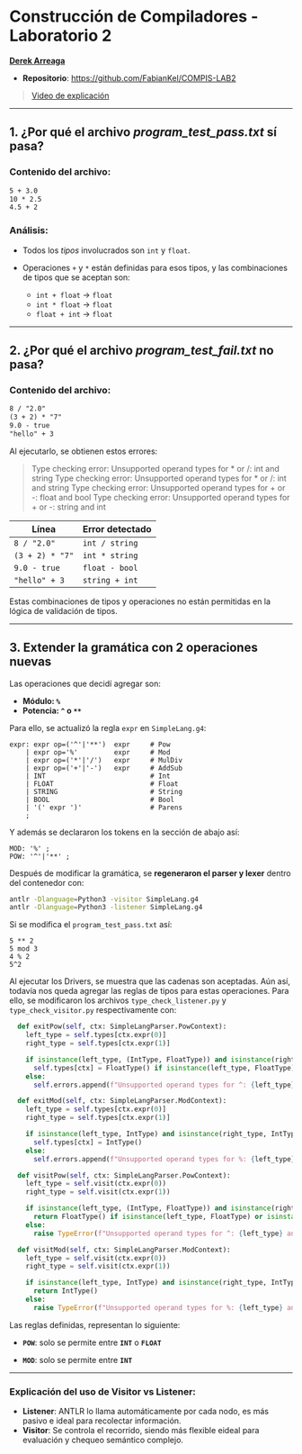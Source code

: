 # **Construcción de Compiladores - Laboratorio 2**

[**Derek Arreaga**](https://github.com/FabianKel)
- **Repositorio**: https://github.com/FabianKel/COMPIS-LAB2
> [Video de explicación]('https://youtu.be/CV4txFR7kLg')
---
## 1. ¿Por qué el archivo *program\_test\_pass.txt* sí pasa?

### Contenido del archivo:

```txt
5 + 3.0
10 * 2.5
4.5 + 2
```

### Análisis:

* Todos los *tipos* involucrados son `int` y `float`.
* Operaciones `+` y `*` están definidas para esos tipos, y las combinaciones de tipos que se aceptan son:

  * `int + float` → `float`
  * `int * float` → `float`
  * `float + int` → `float`

---

## 2. ¿Por qué el archivo *program\_test\_fail.txt* no pasa?

### Contenido del archivo:

```txt
8 / "2.0"
(3 + 2) * "7"
9.0 - true
"hello" + 3
```

Al ejecutarlo, se obtienen estos errores:

> Type checking error: Unsupported operand types for \* or /: int and string
> Type checking error: Unsupported operand types for \* or /: int and string
> Type checking error: Unsupported operand types for + or -: float and bool
> Type checking error: Unsupported operand types for + or -: string and int

<center>

| Línea           | Error detectado |
| --------------- | --------------- |
| `8 / "2.0"`     | `int / string`  |
| `(3 + 2) * "7"` | `int * string`  |
| `9.0 - true`    | `float - bool`  |
| `"hello" + 3`   | `string + int`  |

</center>

Estas combinaciones de tipos y operaciones no están permitidas en la lógica de validación de tipos.

---

## 3. Extender la gramática con 2 operaciones nuevas

Las operaciones que decidí agregar son:

* **Módulo: `%`**
* **Potencia: `^` o `**`**

Para ello, se actualizó la regla `expr` en `SimpleLang.g4`:

```antlr
expr: expr op=('^'|'**')  expr     # Pow
    | expr op='%'         expr     # Mod
    | expr op=('*'|'/')   expr     # MulDiv
    | expr op=('+'|'-')   expr     # AddSub
    | INT                          # Int
    | FLOAT                        # Float
    | STRING                       # String
    | BOOL                         # Bool
    | '(' expr ')'                 # Parens
    ;
```

Y además se declararon los tokens en la sección de abajo así:

```antlr
MOD: '%' ;
POW: '^'|'**' ;
```

Después de modificar la gramática, se **regeneraron el parser y lexer** dentro del contenedor con:

```bash
antlr -Dlanguage=Python3 -visitor SimpleLang.g4
antlr -Dlanguage=Python3 -listener SimpleLang.g4
```

Si se modifica el `program_test_pass.txt` así:

```text
5 ** 2
5 mod 3
4 % 2
5^2

```

Al ejecutar los Drivers, se muestra que las cadenas son aceptadas. Aún así, todavía nos queda agregar las reglas de tipos para estas operaciones. Para ello, se modificaron los archivos `type_check_listener.py` y `type_check_visitor.py` respectivamente con:

```python
  def exitPow(self, ctx: SimpleLangParser.PowContext):
    left_type = self.types[ctx.expr(0)]
    right_type = self.types[ctx.expr(1)]

    if isinstance(left_type, (IntType, FloatType)) and isinstance(right_type, (IntType, FloatType)):
      self.types[ctx] = FloatType() if isinstance(left_type, FloatType) or isinstance(right_type, FloatType) else IntType()
    else:
      self.errors.append(f"Unsupported operand types for ^: {left_type} and {right_type}")

  def exitMod(self, ctx: SimpleLangParser.ModContext):
    left_type = self.types[ctx.expr(0)]
    right_type = self.types[ctx.expr(1)]

    if isinstance(left_type, IntType) and isinstance(right_type, IntType):
      self.types[ctx] = IntType()
    else:
      self.errors.append(f"Unsupported operand types for %: {left_type} and {right_type}")

```

```python
  def visitPow(self, ctx: SimpleLangParser.PowContext):
    left_type = self.visit(ctx.expr(0))
    right_type = self.visit(ctx.expr(1))

    if isinstance(left_type, (IntType, FloatType)) and isinstance(right_type, (IntType, FloatType)):
      return FloatType() if isinstance(left_type, FloatType) or isinstance(right_type, FloatType) else IntType()
    else:
      raise TypeError(f"Unsupported operand types for ^: {left_type} and {right_type}")

  def visitMod(self, ctx: SimpleLangParser.ModContext):
    left_type = self.visit(ctx.expr(0))
    right_type = self.visit(ctx.expr(1))

    if isinstance(left_type, IntType) and isinstance(right_type, IntType):
      return IntType()
    else:
      raise TypeError(f"Unsupported operand types for %: {left_type} and {right_type}")

```

Las reglas definidas, representan lo siguiente:
- **``POW``**: solo se permite entre **``INT``** o **``FLOAT``**

- **``MOD``**: solo se permite entre **``INT``**
---

### Explicación del uso de Visitor vs Listener:

* **Listener**: ANTLR lo llama automáticamente por cada nodo, es más pasivo e ideal para recolectar información.
* **Visitor**: Se controla el recorrido, siendo más flexible eideal para evaluación y chequeo semántico complejo.

